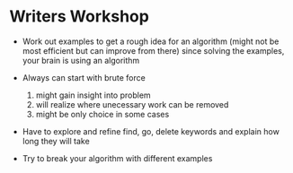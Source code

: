 # Writers Workshop

- Work out examples to get a rough idea for an algorithm (might not be most efficient but can improve from there) since solving the examples, your brain is using an algorithm

- Always can start with brute force 
  1. might gain insight into problem 
  2. will realize where unecessary work can be removed 
  3. might be only choice in some cases

- Have to explore and refine find, go, delete keywords and explain how long they will take 

- Try to break your algorithm with different examples 
